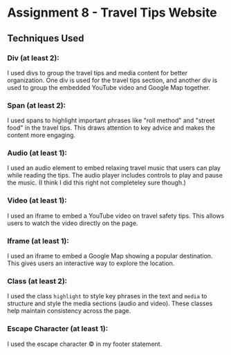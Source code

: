 # Assignment 8 - Travel Tips Website

## Techniques Used

### Div (at least 2):
I used divs to group the travel tips and media content for better organization. One div is used for the travel tips section, and another div is used to group the embedded YouTube video and Google Map together.

### Span (at least 2):
I used spans to highlight important phrases like "roll method" and "street food" in the travel tips. This draws attention to key advice and makes the content more engaging.

### Audio (at least 1):
I used an audio element to embed relaxing travel music that users can play while reading the tips. The audio player includes controls to play and pause the music. (I think I did this right not completeley sure though.)

### Video (at least 1):
I used an iframe to embed a YouTube video on travel safety tips. This allows users to watch the video directly on the page.

### Iframe (at least 1):
I used an iframe to embed a Google Map showing a popular destination. This gives users an interactive way to explore the location.

### Class (at least 2):
I used the class `highlight` to style key phrases in the text and `media` to structure and style the media sections (audio and video). These classes help maintain consistency across the page.

### Escape Character (at least 1):
I used the escape character &copy; in my footer statement.


